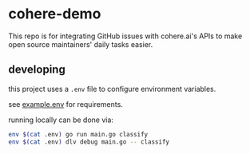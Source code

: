 # cohere-demo

This repo is for integrating GitHub issues with cohere.ai's APIs to make open source maintainers' daily tasks easier.

## developing

this project uses a `.env` file to configure environment variables.

see [example.env](./example.env) for requirements.

running locally can be done via:

```sh
env $(cat .env) go run main.go classify
env $(cat .env) dlv debug main.go -- classify
```
